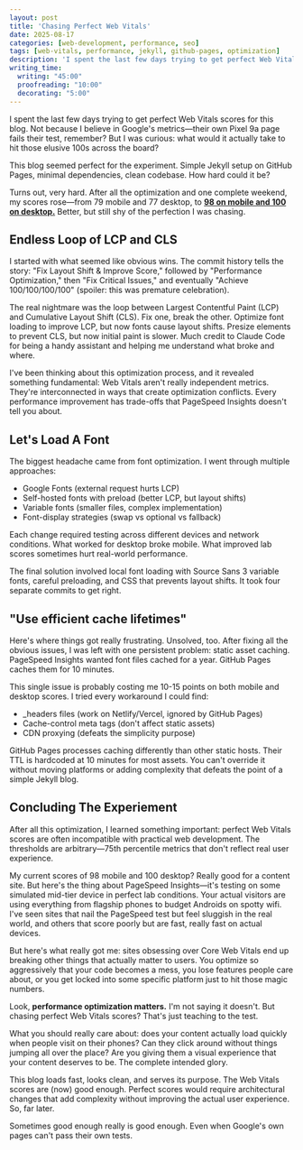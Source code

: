 ```yaml
---
layout: post
title: 'Chasing Perfect Web Vitals'
date: 2025-08-17
categories: [web-development, performance, seo]
tags: [web-vitals, performance, jekyll, github-pages, optimization]
description: 'I spent the last few days trying to get perfect Web Vitals scores for this blog. Not because I believe in Google metrics—their own Pixel 9a page fails their test, remember? But I was curious: what would it actually take to hit those elusive 100s across the board?'
writing_time:
  writing: "45:00"
  proofreading: "10:00"
  decorating: "5:00"
---
```


I spent the last few days trying to get perfect Web Vitals scores for this blog. Not because I believe in Google's metrics—their own Pixel 9a page fails their test, remember? But I was curious: what would it actually take to hit those elusive 100s across the board?

This blog seemed perfect for the experiment. Simple Jekyll setup on GitHub Pages, minimal dependencies, clean codebase. How hard could it be?

Turns out, very hard. After all the optimization and one complete weekend, my scores rose—from 79 mobile and 77 desktop, to [**98 on mobile and 100 on desktop.**](https://pagespeed.web.dev/analysis/https-rishiraj-blog/ee6mt1a4bx?form_factor=desktop) Better, but still shy of the perfection I was chasing.

## Endless Loop of LCP and CLS

I started with what seemed like obvious wins. The commit history tells the story: "Fix Layout Shift & Improve Score," followed by "Performance Optimization," then "Fix Critical Issues," and eventually "Achieve 100/100/100/100" (spoiler: this was premature celebration).

The real nightmare was the loop between Largest Contentful Paint (LCP) and Cumulative Layout Shift (CLS). Fix one, break the other. Optimize font loading to improve LCP, but now fonts cause layout shifts. Presize elements to prevent CLS, but now initial paint is slower. Much credit to Claude Code for being a handy assistant and helping me understand what broke and where.

I've been thinking about this optimization process, and it revealed something fundamental: Web Vitals aren't really independent metrics. They're interconnected in ways that create optimization conflicts. Every performance improvement has trade-offs that PageSpeed Insights doesn't tell you about.

## Let's Load A Font

The biggest headache came from font optimization. I went through multiple approaches:

- Google Fonts (external request hurts LCP)
- Self-hosted fonts with preload (better LCP, but layout shifts)
- Variable fonts (smaller files, complex implementation)
- Font-display strategies (swap vs optional vs fallback)

Each change required testing across different devices and network conditions. What worked for desktop broke mobile. What improved lab scores sometimes hurt real-world performance.

The final solution involved local font loading with Source Sans 3 variable fonts, careful preloading, and CSS that prevents layout shifts. It took four separate commits to get right.

## "Use efficient cache lifetimes"

Here's where things got really frustrating. Unsolved, too. After fixing all the obvious issues, I was left with one persistent problem: static asset caching. PageSpeed Insights wanted font files cached for a year. GitHub Pages caches them for 10 minutes.

This single issue is probably costing me 10-15 points on both mobile and desktop scores. I tried every workaround I could find:

- _headers files (work on Netlify/Vercel, ignored by GitHub Pages)
- Cache-control meta tags (don't affect static assets)
- CDN proxying (defeats the simplicity purpose)

GitHub Pages processes caching differently than other static hosts. Their TTL is hardcoded at 10 minutes for most assets. You can't override it without moving platforms or adding complexity that defeats the point of a simple Jekyll blog.

## Concluding The Experiement

After all this optimization, I learned something important: perfect Web Vitals scores are often incompatible with practical web development. The thresholds are arbitrary—75th percentile metrics that don't reflect real user experience.

My current scores of 98 mobile and 100 desktop? Really good for a content site. But here's the thing about PageSpeed Insights—it's testing on some simulated mid-tier device in perfect lab conditions. Your actual visitors are using everything from flagship phones to budget Androids on spotty wifi. I've seen sites that nail the PageSpeed test but feel sluggish in the real world, and others that score poorly but are fast, really fast on actual devices.

But here's what really got me: sites obsessing over Core Web Vitals end up breaking other things that actually matter to users. You optimize so aggressively that your code becomes a mess, you lose features people care about, or you get locked into some specific platform just to hit those magic numbers.

Look, **performance optimization matters.** I'm not saying it doesn't. But chasing perfect Web Vitals scores? That's just teaching to the test.

What you should really care about: does your content actually load quickly when people visit on their phones? Can they click around without things jumping all over the place? Are you giving them a visual experience that your content deserves to be. The complete intended glory.

This blog loads fast, looks clean, and serves its purpose. The Web Vitals scores are (now) good enough. Perfect scores would require architectural changes that add complexity without improving the actual user experience. So, far later.

Sometimes good enough really is good enough. Even when Google's own pages can't pass their own tests.
